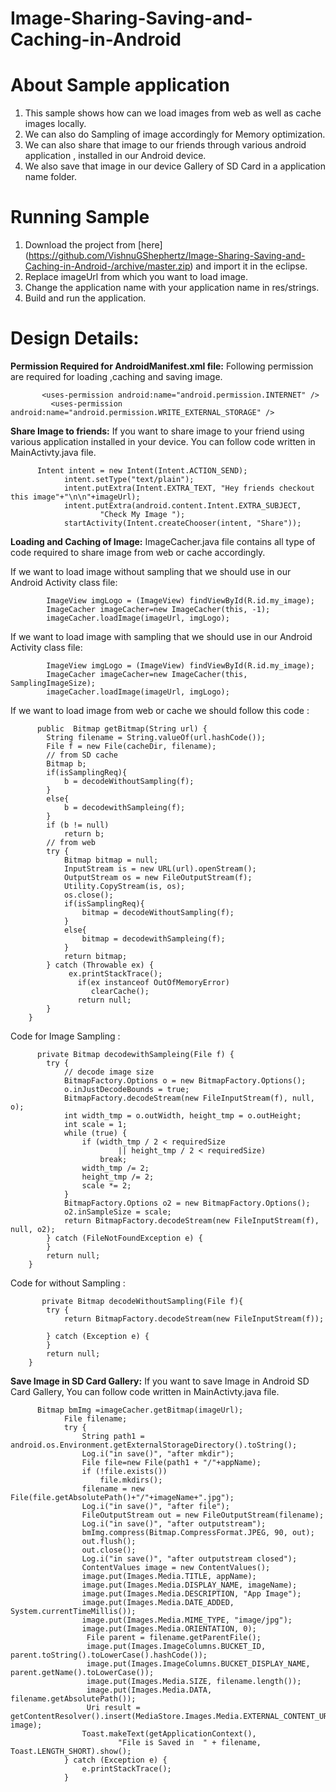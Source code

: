 Image-Sharing-Saving-and-Caching-in-Android
===========================================

# About Sample application

1. This sample shows how can we load images from web as well as cache images locally.
2. We can also do Sampling of image accordingly for Memory optimization.
2. We can also share that image to our friends through various android application , installed in our Android device.
3. We also save that image in our device Gallery of SD Card in a application name folder.


# Running Sample

1. Download the project from [here] (https://github.com/VishnuGShephertz/Image-Sharing-Saving-and-Caching-in-Android-/archive/master.zip) and import it in the eclipse.<br/>
2. Replace imageUrl from which you want to load image.
3. Change the application name with your application name in res/strings.
4. Build and run the application.


# Design Details:

__Permission Required for AndroidManifest.xml file:__ Following permission are required for loading ,caching and saving image.
  
```
       <uses-permission android:name="android.permission.INTERNET" />
	     <uses-permission android:name="android.permission.WRITE_EXTERNAL_STORAGE" />

```

__Share Image to friends:__ If you want to share image to your friend using various application installed in your device.
You can follow code written in MainActivty.java file.
  
```
      Intent intent = new Intent(Intent.ACTION_SEND);
			intent.setType("text/plain");
			intent.putExtra(Intent.EXTRA_TEXT, "Hey friends checkout this image"+"\n\n"+imageUrl);
			intent.putExtra(android.content.Intent.EXTRA_SUBJECT,
					"Check My Image ");
			startActivity(Intent.createChooser(intent, "Share"));

```

__Loading and Caching of Image:__ ImageCacher.java file contains all type of code required to share image from web or cache accordingly.

If we want to load image without sampling that we should use in our Android Activity class file:  
```
        ImageView imgLogo = (ImageView) findViewById(R.id.my_image);
        ImageCacher imageCacher=new ImageCacher(this, -1);
        imageCacher.loadImage(imageUrl, imgLogo);

```
If we want to load image with sampling that we should use in our Android Activity class file:  
```
        ImageView imgLogo = (ImageView) findViewById(R.id.my_image);
        ImageCacher imageCacher=new ImageCacher(this, SamplingImageSize);
        imageCacher.loadImage(imageUrl, imgLogo);

```
If we want to load image from web or cache we should follow this code :

```
      public  Bitmap getBitmap(String url) {
		String filename = String.valueOf(url.hashCode());
		File f = new File(cacheDir, filename);
		// from SD cache
		Bitmap b;
		if(isSamplingReq){
			b = decodeWithoutSampling(f);
		}
		else{
			b = decodewithSampleing(f);
		}
		if (b != null)
			return b;
		// from web
		try {
			Bitmap bitmap = null;
			InputStream is = new URL(url).openStream();
			OutputStream os = new FileOutputStream(f);
			Utility.CopyStream(is, os);
			os.close();
			if(isSamplingReq){
				bitmap = decodeWithoutSampling(f);
			}
			else{
				bitmap = decodewithSampleing(f);
			}
			return bitmap;
		} catch (Throwable ex) {
			 ex.printStackTrace();
	           if(ex instanceof OutOfMemoryError)
	              clearCache();
	           return null;
		}
	}

```

Code for Image Sampling :

```
      private Bitmap decodewithSampleing(File f) {
		try {
			// decode image size
			BitmapFactory.Options o = new BitmapFactory.Options();
			o.inJustDecodeBounds = true;
			BitmapFactory.decodeStream(new FileInputStream(f), null, o);
			int width_tmp = o.outWidth, height_tmp = o.outHeight;
			int scale = 1;
			while (true) {
				if (width_tmp / 2 < requiredSize
						|| height_tmp / 2 < requiredSize)
					break;
				width_tmp /= 2;
				height_tmp /= 2;
				scale *= 2;
			}
			BitmapFactory.Options o2 = new BitmapFactory.Options();
			o2.inSampleSize = scale;
			return BitmapFactory.decodeStream(new FileInputStream(f), null, o2);
		} catch (FileNotFoundException e) {
		}
		return null;
	}

```

Code for without Sampling :

```
       private Bitmap decodeWithoutSampling(File f){
		try {
			return BitmapFactory.decodeStream(new FileInputStream(f));
			
		} catch (Exception e) {
		}
		return null;
	}

```

__Save Image in SD Card Gallery:__ If you want to save Image in Android SD Card Gallery,
You can follow code written in MainActivty.java file.
  
```
      Bitmap bmImg =imageCacher.getBitmap(imageUrl);
	        File filename;
	        try {
	            String path1 = android.os.Environment.getExternalStorageDirectory().toString();
	            Log.i("in save()", "after mkdir");
	            File file=new File(path1 + "/"+appName);
	            if (!file.exists())
	            	file.mkdirs();
	            filename = new File(file.getAbsolutePath()+"/"+imageName+".jpg");
	            Log.i("in save()", "after file");
	            FileOutputStream out = new FileOutputStream(filename);
	            Log.i("in save()", "after outputstream");
	            bmImg.compress(Bitmap.CompressFormat.JPEG, 90, out);
	            out.flush();
	            out.close();
	            Log.i("in save()", "after outputstream closed");
	            ContentValues image = new ContentValues();
	            image.put(Images.Media.TITLE, appName);
	            image.put(Images.Media.DISPLAY_NAME, imageName);
	            image.put(Images.Media.DESCRIPTION, "App Image");
	            image.put(Images.Media.DATE_ADDED, System.currentTimeMillis());
	            image.put(Images.Media.MIME_TYPE, "image/jpg");
	            image.put(Images.Media.ORIENTATION, 0);
	             File parent = filename.getParentFile();
	             image.put(Images.ImageColumns.BUCKET_ID, parent.toString().toLowerCase().hashCode());
	             image.put(Images.ImageColumns.BUCKET_DISPLAY_NAME, parent.getName().toLowerCase());
	             image.put(Images.Media.SIZE, filename.length());
	             image.put(Images.Media.DATA, filename.getAbsolutePath());
	             Uri result = getContentResolver().insert(MediaStore.Images.Media.EXTERNAL_CONTENT_URI, image);
	            Toast.makeText(getApplicationContext(),
	                    "File is Saved in  " + filename, Toast.LENGTH_SHORT).show();
	        } catch (Exception e) {
	            e.printStackTrace();
	        }

```
